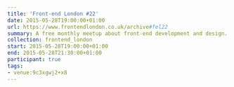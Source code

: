 ```yaml
---
title: 'Front-end London #22'
date: 2015-05-28T19:00:00+01:00
url: https://www.frontendlondon.co.uk/archive#fel22
summary: A free monthly meetup about front-end development and design.
collection: frontend_london
start: 2015-05-28T19:00:00+01:00
end: 2015-05-28T21:30:00+01:00
participant: true
tags:
- venue:9c3xgwj2+x8
---
```

